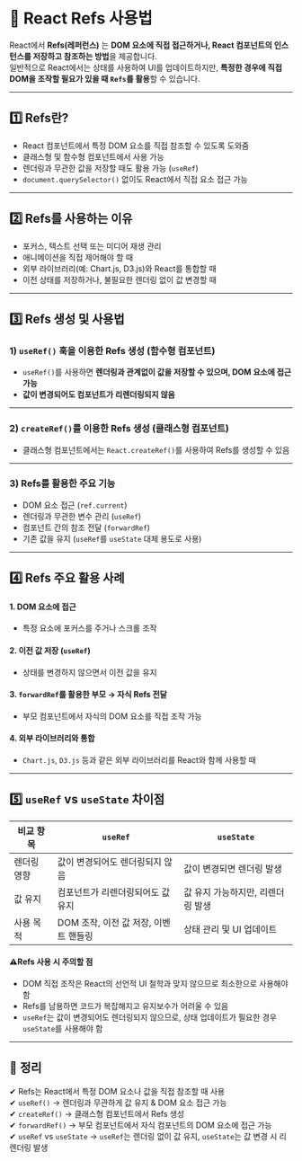 # 🚀 React Refs 사용법

React에서 **Refs(레퍼런스)** 는 **DOM 요소에 직접 접근하거나, React 컴포넌트의 인스턴스를 저장하고 참조하는 방법**을 제공합니다.  
일반적으로 React에서는 상태를 사용하여 UI를 업데이트하지만, **특정한 경우에 직접 DOM을 조작할 필요가 있을 때 `Refs`를 활용**할 수 있습니다.

---

## 1️⃣ Refs란?

- React 컴포넌트에서 특정 DOM 요소를 직접 참조할 수 있도록 도와줌
- 클래스형 및 함수형 컴포넌트에서 사용 가능
- 렌더링과 무관한 값을 저장할 때도 활용 가능 (`useRef`)
- `document.querySelector()` 없이도 React에서 직접 요소 접근 가능

---

## 2️⃣ Refs를 사용하는 이유

- 포커스, 텍스트 선택 또는 미디어 재생 관리
- 애니메이션을 직접 제어해야 할 때
- 외부 라이브러리(예: Chart.js, D3.js)와 React를 통합할 때
- 이전 상태를 저장하거나, 불필요한 렌더링 없이 값 변경할 때

---

## 3️⃣ Refs 생성 및 사용법

### 1) `useRef()` 훅을 이용한 Refs 생성 (함수형 컴포넌트)
- `useRef()`를 사용하면 **렌더링과 관계없이 값을 저장할 수 있으며, DOM 요소에 접근 가능**
- **값이 변경되어도 컴포넌트가 리렌더링되지 않음**

---

### 2) `createRef()`를 이용한 Refs 생성 (클래스형 컴포넌트)
- 클래스형 컴포넌트에서는 `React.createRef()`를 사용하여 Refs를 생성할 수 있음

---

### 3) Refs를 활용한 주요 기능
- DOM 요소 접근 (`ref.current`)
- 렌더링과 무관한 변수 관리 (`useRef`)
- 컴포넌트 간의 참조 전달 (`forwardRef`)
- 기존 값을 유지 (`useRef`를 `useState` 대체 용도로 사용)

---

## 4️⃣ Refs 주요 활용 사례

#### 1. DOM 요소에 접근
- 특정 요소에 포커스를 주거나 스크롤 조작

#### 2. 이전 값 저장 (`useRef`)
- 상태를 변경하지 않으면서 이전 값을 유지

#### 3. `forwardRef`를 활용한 부모 → 자식 Refs 전달
- 부모 컴포넌트에서 자식의 DOM 요소를 직접 조작 가능  

#### 4. 외부 라이브러리와 통합
- `Chart.js`, `D3.js` 등과 같은 외부 라이브러리를 React와 함께 사용할 때  

---

## 5️⃣ `useRef` vs `useState` 차이점

| 비교 항목 | `useRef` | `useState` |
|------|-----------|-----------|
| 렌더링 영향 | 값이 변경되어도 렌더링되지 않음 | 값이 변경되면 렌더링 발생 |
| 값 유지 | 컴포넌트가 리렌더링되어도 값 유지 | 값 유지 가능하지만, 리렌더링 발생 |
| 사용 목적 | DOM 조작, 이전 값 저장, 이벤트 핸들링 | 상태 관리 및 UI 업데이트 |

#### ⚠Refs 사용 시 주의할 점
- DOM 직접 조작은 React의 선언적 UI 철학과 맞지 않으므로 최소한으로 사용해야 함  
- Refs를 남용하면 코드가 복잡해지고 유지보수가 어려울 수 있음  
- `useRef`는 값이 변경되어도 렌더링되지 않으므로, 상태 업데이트가 필요한 경우 `useState`를 사용해야 함  
---

## 🎯 정리
✔ Refs는 React에서 특정 DOM 요소나 값을 직접 참조할 때 사용  
✔ `useRef()` → 렌더링과 무관하게 값 유지 & DOM 요소 접근 가능  
✔ `createRef()` → 클래스형 컴포넌트에서 Refs 생성  
✔ `forwardRef()` → 부모 컴포넌트에서 자식 컴포넌트의 DOM 요소에 접근 가능  
✔ `useRef` vs `useState` → `useRef`는 렌더링 없이 값 유지, `useState`는 값 변경 시 리렌더링 발생  
